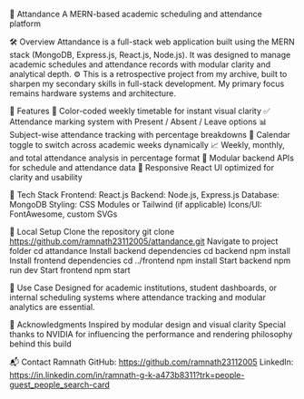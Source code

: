 📘 Attandance 
      A MERN-based academic scheduling and attendance platform

🛠️ Overview 
      Attandance is a full-stack web application built using the MERN stack (MongoDB, Express.js, React.js, Node.js). 
      It was designed to manage academic schedules and attendance records with modular clarity and analytical depth. 
      ⚙️ This is a retrospective project from my archive, built to sharpen my secondary skills in full-stack development. 
      My primary focus remains hardware systems and architecture.

🚀 Features
      🎨 Color-coded weekly timetable for instant visual clarity
      ✅ Attendance marking system with Present / Absent / Leave options
      📊 Subject-wise attendance tracking with percentage breakdowns
      📅 Calendar toggle to switch across academic weeks dynamically
      📈 Weekly, monthly, and total attendance analysis in percentage format
      🧠 Modular backend APIs for schedule and attendance data
      📱 Responsive React UI optimized for clarity and usability


🧰 Tech Stack Frontend: React.js Backend: Node.js, Express.js Database: MongoDB Styling: CSS Modules or Tailwind (if applicable) Icons/UI: FontAwesome, custom SVGs

🧪 Local Setup
      Clone the repository git clone https://github.com/ramnath23112005/attandance.git
      Navigate to project folder cd attandance
      Install backend dependencies cd backend npm install
      Install frontend dependencies cd ../frontend npm install
      Start backend npm run dev
      Start frontend npm start

🎯 Use Case Designed for academic institutions, student dashboards, or internal scheduling systems where attendance tracking and modular analytics are essential.

🙌 Acknowledgments Inspired by modular design and visual clarity Special thanks to NVIDIA for influencing the performance and rendering philosophy behind this build

📬 Contact Ramnath 
      GitHub: https://github.com/ramnath23112005 
      LinkedIn: https://in.linkedin.com/in/ramnath-g-k-a473b8311?trk=people-guest_people_search-card
